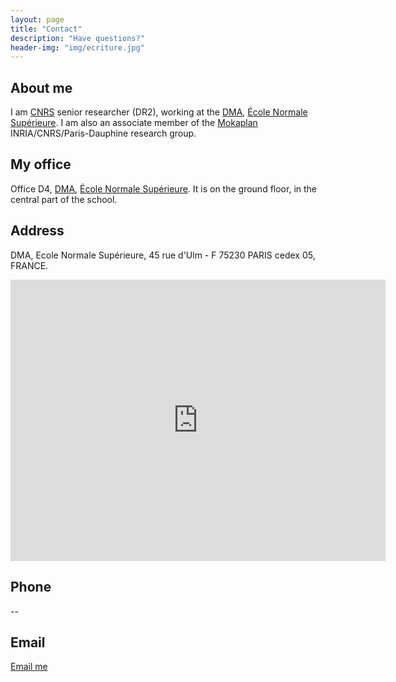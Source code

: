 ```yaml
---
layout: page
title: "Contact"
description: "Have questions?"
header-img: "img/ecriture.jpg"
---
```


About me
---------------

I am [CNRS](http://www.cnrs.fr/) senior researcher (DR2), working at the  [DMA](http://www.dma.ens.fr), [École Normale Supérieure](http://www.ens.fr/). I am also an associate member of the [Mokaplan](https://team.inria.fr/mokaplan/) INRIA/CNRS/Paris-Dauphine research group.

My office
---------------

Office D4, [DMA](http://www.dma.ens.fr), [École Normale Supérieure](http://www.ens.fr/). It is on the ground floor, in the central part of the school.

Address
--------------

DMA, Ecole Normale Supérieure, 45 rue d'Ulm - F 75230 PARIS cedex 05, FRANCE.

<iframe src="https://www.google.com/maps/embed?pb=!1m18!1m12!1m3!1d1824.8588503554436!2d2.343681280075036!3d48.841992857283074!2m3!1f0!2f0!3f0!3m2!1i1024!2i768!4f13.1!3m3!1m2!1s0x0%3A0x3b69748ca3b78f0d!2s%C3%89cole+Normale+Sup%C3%A9rieure!5e0!3m2!1sfr!2sfr!4v1472731149333" width="600" height="450" frameborder="0" style="border:0" allowfullscreen></iframe>

Phone
---------------

--

Email
---------------

[Email me](mailto:gabriel.peyre'at'ens.fr)
